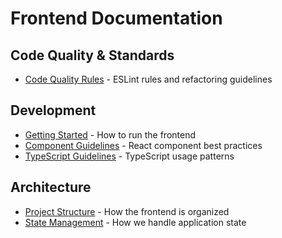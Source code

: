 # Frontend Documentation

## Code Quality & Standards
- [Code Quality Rules](./code-quality-rules.md) - ESLint rules and refactoring guidelines

## Development
- [Getting Started](../README.md) - How to run the frontend
- [Component Guidelines](./component-guidelines.md) - React component best practices
- [TypeScript Guidelines](./typescript-guidelines.md) - TypeScript usage patterns

## Architecture
- [Project Structure](./project-structure.md) - How the frontend is organized
- [State Management](./state-management.md) - How we handle application state